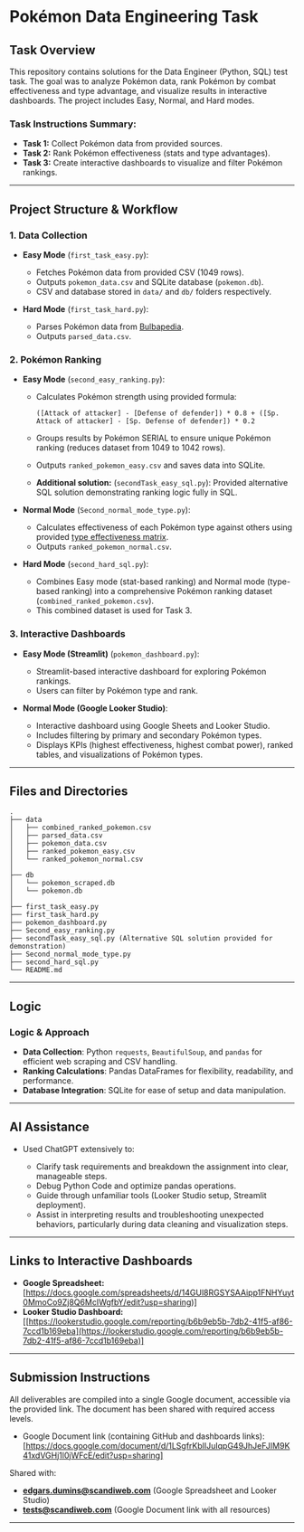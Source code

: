 # Pokémon Data Engineering Task

## Task Overview

This repository contains solutions for the Data Engineer (Python, SQL) test task. The goal was to analyze Pokémon data, rank Pokémon by combat effectiveness and type advantage, and visualize results in interactive dashboards. The project includes Easy, Normal, and Hard modes.

### Task Instructions Summary:

* **Task 1:** Collect Pokémon data from provided sources.
* **Task 2:** Rank Pokémon effectiveness (stats and type advantages).
* **Task 3:** Create interactive dashboards to visualize and filter Pokémon rankings.

---

## Project Structure & Workflow

### 1. Data Collection

* **Easy Mode** (`first_task_easy.py`):

  * Fetches Pokémon data from provided CSV (1049 rows).
  * Outputs `pokemon_data.csv` and SQLite database (`pokemon.db`).
  * CSV and database stored in `data/` and `db/` folders respectively.

* **Hard Mode** (`first_task_hard.py`):

  * Parses Pokémon data from [Bulbapedia](https://bulbapedia.bulbagarden.net/wiki/List_of_Pokémon_by_National_Pokédex_number).
  * Outputs `parsed_data.csv`.

### 2. Pokémon Ranking

* **Easy Mode** (`second_easy_ranking.py`):

  * Calculates Pokémon strength using provided formula:

    ```
    ([Attack of attacker] - [Defense of defender]) * 0.8 + ([Sp. Attack of attacker] - [Sp. Defense of defender]) * 0.2
    ```
  * Groups results by Pokémon SERIAL to ensure unique Pokémon ranking (reduces dataset from 1049 to 1042 rows).
  * Outputs `ranked_pokemon_easy.csv` and saves data into SQLite.
  * **Additional solution:** (`secondTask_easy_sql.py`): Provided alternative SQL solution demonstrating ranking logic fully in SQL.

* **Normal Mode** (`Second_normal_mode_type.py`):

  * Calculates effectiveness of each Pokémon type against others using provided [type effectiveness matrix](https://img.pokemondb.net/images/typechart.png).
  * Outputs `ranked_pokemon_normal.csv`.

* **Hard Mode** (`second_hard_sql.py`):

  * Combines Easy mode (stat-based ranking) and Normal mode (type-based ranking) into a comprehensive Pokémon ranking dataset (`combined_ranked_pokemon.csv`).
  * This combined dataset is used for Task 3.

### 3. Interactive Dashboards

* **Easy Mode (Streamlit)** (`pokemon_dashboard.py`):

  * Streamlit-based interactive dashboard for exploring Pokémon rankings.
  * Users can filter by Pokémon type and rank.

* **Normal Mode (Google Looker Studio)**:

  * Interactive dashboard using Google Sheets and Looker Studio.
  * Includes filtering by primary and secondary Pokémon types.
  * Displays KPIs (highest effectiveness, highest combat power), ranked tables, and visualizations of Pokémon types.

---

## Files and Directories

``` SCANDIWEB_TASK folder
.
├── data
│   ├── combined_ranked_pokemon.csv
│   ├── parsed_data.csv
│   ├── pokemon_data.csv
│   ├── ranked_pokemon_easy.csv
│   └── ranked_pokemon_normal.csv
│
├── db
│   └── pokemon_scraped.db
│   └── pokemon.db
│
├── first_task_easy.py
├── first_task_hard.py
├── pokemon_dashboard.py
├── Second_easy_ranking.py
├── secondTask_easy_sql.py (Alternative SQL solution provided for demonstration)
├── Second_normal_mode_type.py
├── second_hard_sql.py
└── README.md
```

---

## Logic

### Logic & Approach

* **Data Collection**: Python `requests`, `BeautifulSoup`, and `pandas` for efficient web scraping and CSV handling.
* **Ranking Calculations**: Pandas DataFrames for flexibility, readability, and performance.
* **Database Integration**: SQLite for ease of setup and data manipulation.


---

## AI Assistance

* Used ChatGPT extensively to:

  * Clarify task requirements and breakdown the assignment into clear, manageable steps.
  * Debug Python Code and optimize pandas operations.
  * Guide through unfamiliar tools (Looker Studio setup, Streamlit deployment).
  * Assist in interpreting results and troubleshooting unexpected behaviors, particularly during data cleaning and visualization steps.

---

## Links to Interactive Dashboards

* **Google Spreadsheet:** \[https://docs.google.com/spreadsheets/d/14GUl8RGSYSAAipp1FNHYuyt0MmoCo9Zj8Q6McIWgfbY/edit?usp=sharing)]
* **Looker Studio Dashboard:** \[[https://lookerstudio.google.com/reporting/b6b9eb5b-7db2-41f5-af86-7ccd1b169eba](https://lookerstudio.google.com/reporting/b6b9eb5b-7db2-41f5-af86-7ccd1b169eba)]

---

## Submission Instructions

All deliverables are compiled into a single Google document, accessible via the provided link. The document has been shared with required access levels.

* Google Document link (containing GitHub and dashboards links): \[https://docs.google.com/document/d/1LSgfrKblIJuIqpG49JhJeFJIM9K41xdVGHj1l0jWFcE/edit?usp=sharing]

Shared with:

* **[edgars.dumins@scandiweb.com](mailto:edgars.dumins@scandiweb.com)** (Google Spreadsheet and Looker Studio)
* **[tests@scandiweb.com](mailto:tests@scandiweb.com)** (Google Document link with all resources)

---
